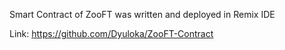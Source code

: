 Smart Contract of ZooFT was written and deployed in Remix IDE

Link: https://github.com/Dyuloka/ZooFT-Contract

